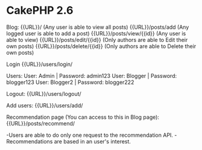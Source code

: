 # CakePHP 2.6

Blog:
  {{URL}}/     (Any user is able to view all posts)
  {{URL}}/posts/add    (Any logged user is able to add a post)
  {{URL}}/posts/view/{{id}}    (Any user is able to view)
  {{URL}}/posts/edit/{{id}}    (Only authors are able to Edit their own posts)
  {{URL}}/posts/delete/{{id}}  (Only authors are able to Delete their own posts)

Login
{{URL}}/users/login/

Users:
  User: Admin  |   Password: admin123
  User: Blogger  |   Password: blogger123
  User: Blogger2  |   Password: blogger222
  
Logout:
{{URL}}/users/logout/

Add users:
{{URL}}/users/add/

Recommendation page (You can access to this in Blog page):
{{URL}}/posts/recommend/

-Users are able to do only one request to the recommendation API.
-Recommendations are based in an user's interest.


